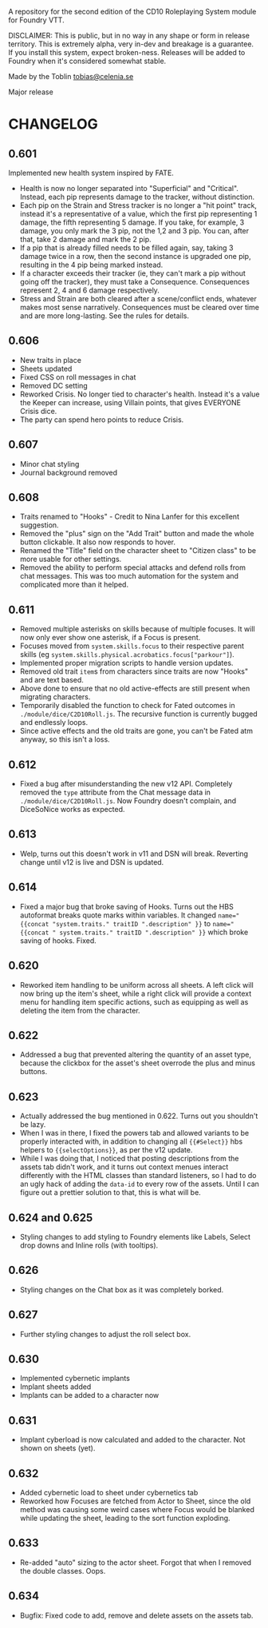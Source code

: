 A repository for the second edition of the CD10 Roleplaying System module for Foundry VTT.

DISCLAIMER:
This is public, but in no way in any shape or form in release territory. This is extremely alpha, very in-dev and breakage is a guarantee. If you install this system, expect broken-ness. Releases will be added to Foundry when it's considered somewhat stable.

Made by the Toblin
tobias@celenia.se

Major release

# CHANGELOG 
## 0.601
Implemented new health system inspired by FATE.
- Health is now no longer separated into "Superficial" and "Critical". Instead, each pip represents damage to the tracker, without  distinction. 
- Each pip on the Strain and Stress tracker is no longer a "hit point" track, instead it's a representative of a value, which the first pip representing 1 damage, the fifth representing 5 damage. If you take, for example, 3 damage, you only mark the 3 pip, not the 1,2 and 3 pip. You can, after that, take 2 damage and mark the 2 pip. 
- If a pip that is already filled needs to be filled again, say, taking 3 damage twice in a row, then the second instance is upgraded one pip, resulting in the 4 pip being marked instead.
- If a character exceeds their tracker (ie, they can't mark a pip without going off the tracker), they must take a Consequence. Consequences represent 2, 4 and 6 damage respectively.
- Stress and Strain are both cleared after a scene/conflict ends, whatever makes most sense narratively. Consequences must be cleared over time and are more long-lasting. See the rules for details.

## 0.606
- New traits in place
- Sheets updated
- Fixed CSS on roll messages in chat
- Removed DC setting
- Reworked Crisis. No longer tied to character's health. Instead it's a value the Keeper can increase, using Villain points, that gives EVERYONE Crisis dice. 
- The party can spend hero points to reduce Crisis.

## 0.607
- Minor chat styling
- Journal background removed

## 0.608
- Traits renamed to "Hooks" - Credit to Nina Lanfer for this excellent suggestion.
- Removed the "plus" sign on the "Add Trait" button and made the whole button clickable. It also now responds to hover.
- Renamed the "Title" field on the character sheet to "Citizen class" to be more usable for other settings.
- Removed the ability to perform special attacks and defend rolls from chat messages.  This was too much automation for the system and complicated more than it helped.

## 0.611
- Removed multiple asterisks on skills because of multiple focuses. It will now only ever show one asterisk, if a Focus is present.
- Focuses moved from `system.skills.focus` to their respective parent skills (eg `system.skills.physical.acrobatics.focus["parkour"]`).
- Implemented proper migration scripts to handle version updates.
- Removed old trait `item`s from characters since traits are now "Hooks" and are text based.
- Above done to ensure that no old active-effects are still present when migrating characters.
- Temporarily disabled the function to check for Fated outcomes in `./module/dice/C2D10Roll.js`. The recursive function is currently bugged and endlessly loops.
- Since active effects and the old traits are gone, you can't be Fated atm anyway, so this isn't a loss.

## 0.612
- Fixed a bug after misunderstanding the new v12 API. Completely removed the `type` attribute from the Chat message data in `./module/dice/C2D10Roll.js`. Now Foundry doesn't complain, and DiceSoNice works as expected.

## 0.613
- Welp, turns out this doesn't work in v11 and DSN will break. Reverting change until v12 is live and DSN is updated.

## 0.614
- Fixed a major bug that broke saving of Hooks. Turns out the HBS autoformat breaks quote marks within variables. It changed `name="{{concat "system.traits." traitID ".description" }}` to `name="{{concat " system.traits." traitID ".description" }}` which broke saving of hooks. Fixed.

## 0.620 
- Reworked item handling to be uniform across all sheets. A left click will now bring up the item's sheet, while a right click will provide a context menu for handling item specific actions, such as equipping as well as deleting the item from the character.

## 0.622
- Addressed a bug that prevented altering the quantity of an asset type, because the clickbox for the asset's sheet overrode the plus and minus buttons. 

## 0.623
- Actually addressed the bug mentioned in 0.622. Turns out you shouldn't be lazy. 
- When I was in there, I fixed the powers tab and allowed variants to be properly interacted with, in addition to changing all `{{#Select}}` hbs helpers to `{{selectOptions}}`, as per the v12 update.
- While I was doing that, I noticed that posting descriptions from the assets tab didn't work, and it turns out context menues interact differently with the HTML classes than standard listeners, so I had to do an ugly hack of adding the `data-id` to every row of the assets. Until I can figure out a prettier solution to that, this is what will be.

## 0.624 and 0.625
- Styling changes to add styling to Foundry elements like Labels, Select drop downs and Inline rolls (with tooltips). 

## 0.626
- Styling changes on the Chat box as it was completely borked.

## 0.627
- Further styling changes to adjust the roll select box.

## 0.630
- Implemented cybernetic implants
- Implant sheets added
- Implants can be added to a character now

## 0.631
- Implant cyberload is now calculated and added to the character. Not shown on sheets (yet).

## 0.632
- Added cybernetic load to sheet under cybernetics tab
- Reworked how Focuses are fetched from Actor to Sheet, since the old method was causing some weird cases where Focus would be blanked while updating the sheet, leading to the sort function exploding.

## 0.633
- Re-added "auto" sizing to the actor sheet. Forgot that when I removed the double classes. Oops.

## 0.634
- Bugfix: Fixed code to add, remove and delete assets on the assets tab.